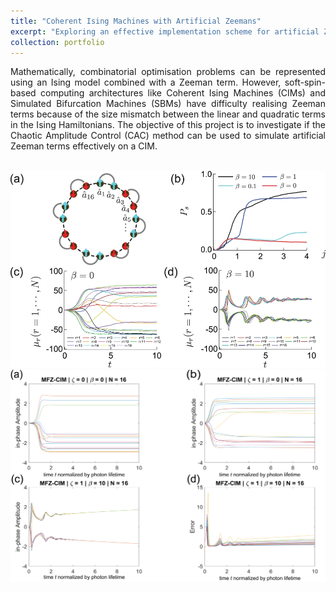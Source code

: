 ```yaml
---
title: "Coherent Ising Machines with Artificial Zeemans"
excerpt: "Exploring an effective implementation scheme for artificial Zeeman terms in an Ising Hamiltonian for CIM simulations <br>"
collection: portfolio
---
```


<div style="text-align: justify"> Mathematically, combinatorial optimisation problems can be represented using an Ising model combined with a Zeeman term. However, soft-spin-based computing architectures like Coherent Ising Machines (CIMs) and Simulated Bifurcation Machines (SBMs) have difficulty realising Zeeman terms because of the size mismatch between the linear and quadratic terms in the Ising Hamiltonians. The objective of this project is to investigate if the Chaotic Amplitude Control (CAC) method can be used to simulate artificial Zeeman terms effectively on a CIM. </div>  <br>

<img src='/images/gac.webp'>  <br>
<img src='/images/mfz_Figure_1.png'>
